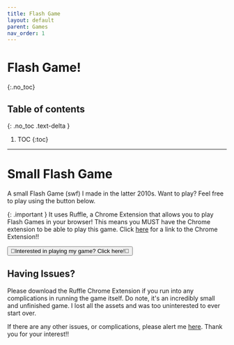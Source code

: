 ```yaml
---
title: Flash Game
layout: default
parent: Games
nav_order: 1
---
```


# Flash Game!
{:.no_toc}

## Table of contents
{: .no_toc .text-delta }

1. TOC
{:toc}

---

# Small Flash Game
A small Flash Game (swf) I made in the latter 2010s.  Want to play? Feel free to play using the button below. 


{: .important }
It uses Ruffle, a Chrome Extension that allows you to play Flash Games in your browser! This means you MUST have the Chrome extension to be able to play this game. Click [here](https://chromewebstore.google.com/detail/ruffle-flash-emulator/donbcfbmhbcapadipfkeojnmajbakjdc) for a link to the Chrome Extension!! 

<button id="playbutton" onclick="window.location.href='/docs/games/gchildren/flashgamestuff/game.html';">🤍Interested in playing my game? Click here!🤍</button>


## Having Issues?
 Please download the Ruffle Chrome Extension if you run into any complications in running the game itself. Do note, it's an incredibly small and unfinished game. I lost all the assets and was too uninterested to ever start over. 

If there are any other issues, or complications, please alert me [here](mailto:sienasrivera@gmail.com). Thank you for your interest!!